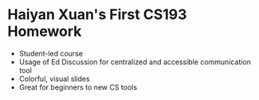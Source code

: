 # Haiyan Xuan's First CS193 Homework

- Student-led course
- Usage of Ed Discussion for centralized and accessible communication tool
- Colorful, visual slides
- Great for beginners to new CS tools
